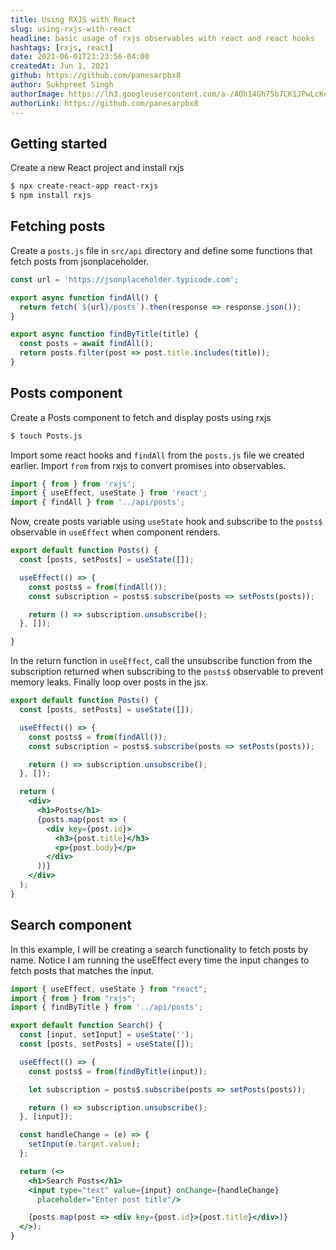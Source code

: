 ```yaml
---
title: Using RXJS with React
slug: using-rxjs-with-react
headline: basic usage of rxjs observables with react and react hooks
hashtags: [rxjs, react]
date: 2021-06-01T23:23:56-04:00
createdAt: Jun 1, 2021
github: https://github.com/panesarpbx8
author: Sukhpreet Singh
authorImage: https://lh3.googleusercontent.com/a-/AOh14Gh75b7CK1JPwLcKqE8a-zJjwaEVGUreGuWl2nYZbw=s96-c
authorLink: https://github.com/panesarpbx8
---
```


## Getting started

Create a new React project and install rxjs

```bash
$ npx create-react-app react-rxjs
$ npm install rxjs
```

## Fetching posts

Create a `posts.js` file in `src/api` directory and define some functions that fetch posts from jsonplaceholder.

```js
const url = 'https://jsonplaceholder.typicode.com';

export async function findAll() {
  return fetch(`${url}/posts`).then(response => response.json());
}

export async function findByTitle(title) {
  const posts = await findAll();
  return posts.filter(post => post.title.includes(title));
}
```

## Posts component

Create a Posts component to fetch and display posts using rxjs

```bash
$ touch Posts.js
```

Import some react hooks and `findAll` from the `posts.js` file we created earlier. Import `from` from rxjs to convert promises into observables.

```js
import { from } from 'rxjs';
import { useEffect, useState } from 'react';
import { findAll } from '../api/posts';
```

Now, create posts variable using `useState` hook and subscribe to the `posts$` observable in `useEffect` when component renders.

```jsx
export default function Posts() {
  const [posts, setPosts] = useState([]);

  useEffect(() => {
    const posts$ = from(findAll());
    const subscription = posts$.subscribe(posts => setPosts(posts));

    return () => subscription.unsubscribe();
  }, []);

}
```

In the return function in `useEffect`, call the unsubscribe function from the subscription returned when subscribing to the `posts$` observable to prevent memory leaks.
Finally loop over posts in the jsx.

```jsx
export default function Posts() {
  const [posts, setPosts] = useState([]);

  useEffect(() => {
    const posts$ = from(findAll());
    const subscription = posts$.subscribe(posts => setPosts(posts));

    return () => subscription.unsubscribe();
  }, []);

  return (
    <div>
      <h1>Posts</h1>
      {posts.map(post => (
        <div key={post.id}>
          <h3>{post.title}</h3>
          <p>{post.body}</p>
        </div>
      ))}
    </div>
  );
}
```

## Search component

In this example, I will be creating a search functionality to fetch posts by name.
Notice I am running the useEffect every time the input changes to fetch posts that matches the input.

```jsx
import { useEffect, useState } from "react";
import { from } from "rxjs";
import { findByTitle } from '../api/posts';

export default function Search() {
  const [input, setInput] = useState('');
  const [posts, setPosts] = useState([]);

  useEffect(() => {
    const posts$ = from(findByTitle(input));

    let subscription = posts$.subscribe(posts => setPosts(posts));

    return () => subscription.unsubscribe();
  }, [input]);

  const handleChange = (e) => {
    setInput(e.target.value);
  };

  return (<>
    <h1>Search Posts</h1>
    <input type="text" value={input} onChange={handleChange} 
      placeholder="Enter post title"/>

    {posts.map(post => <div key={post.id}>{post.title}</div>)}
  </>);
}
```





